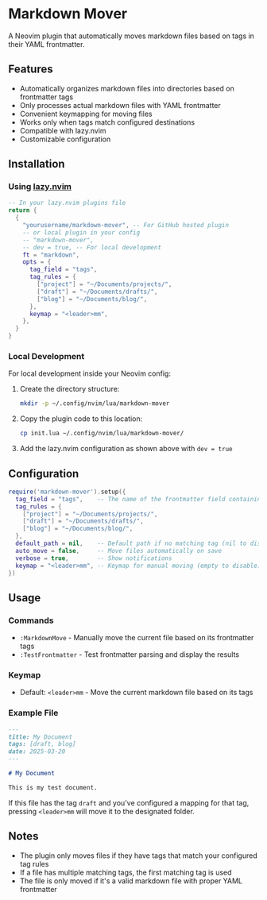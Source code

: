 # Markdown Mover

A Neovim plugin that automatically moves markdown files based on tags in their YAML frontmatter.

## Features

- Automatically organizes markdown files into directories based on frontmatter tags
- Only processes actual markdown files with YAML frontmatter
- Convenient keymapping for moving files
- Works only when tags match configured destinations
- Compatible with lazy.nvim
- Customizable configuration

## Installation

### Using [lazy.nvim](https://github.com/folke/lazy.nvim)

```lua
-- In your lazy.nvim plugins file
return {
  {
    "yourusername/markdown-mover", -- For GitHub hosted plugin
    -- or local plugin in your config
    -- "markdown-mover",
    -- dev = true, -- For local development
    ft = "markdown",
    opts = {
      tag_field = "tags",
      tag_rules = {
        ["project"] = "~/Documents/projects/",
        ["draft"] = "~/Documents/drafts/",
        ["blog"] = "~/Documents/blog/",
      },
      keymap = "<leader>mm",
    },
  }
}
```

### Local Development

For local development inside your Neovim config:

1. Create the directory structure:
   ```bash
   mkdir -p ~/.config/nvim/lua/markdown-mover
   ```

2. Copy the plugin code to this location:
   ```bash
   cp init.lua ~/.config/nvim/lua/markdown-mover/
   ```

3. Add the lazy.nvim configuration as shown above with `dev = true`

## Configuration

```lua
require('markdown-mover').setup({
  tag_field = "tags",    -- The name of the frontmatter field containing tags
  tag_rules = {
    ["project"] = "~/Documents/projects/",
    ["draft"] = "~/Documents/drafts/",
    ["blog"] = "~/Documents/blog/",
  },
  default_path = nil,    -- Default path if no matching tag (nil to disable)
  auto_move = false,     -- Move files automatically on save
  verbose = true,        -- Show notifications
  keymap = "<leader>mm", -- Keymap for manual moving (empty to disable)
})
```

## Usage

### Commands

- `:MarkdownMove` - Manually move the current file based on its frontmatter tags
- `:TestFrontmatter` - Test frontmatter parsing and display the results

### Keymap

- Default: `<leader>mm` - Move the current markdown file based on its tags

### Example File

```markdown
---
title: My Document
tags: [draft, blog]
date: 2025-03-20
---

# My Document

This is my test document.
```

If this file has the tag `draft` and you've configured a mapping for that tag, pressing `<leader>mm` will move it to the designated folder.

## Notes

- The plugin only moves files if they have tags that match your configured tag rules
- If a file has multiple matching tags, the first matching tag is used
- The file is only moved if it's a valid markdown file with proper YAML frontmatter
